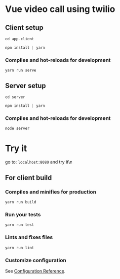 # Vue video call using twilio

## Client setup

```
cd app-client
```

```
npm install | yarn
```

### Compiles and hot-reloads for development
```
yarn run serve
```

## Server setup
```
cd server
```

```
npm install | yarn
```

### Compiles and hot-reloads for development
```
node server
```


# Try it
go to: ``localhost:8080`` and try it\n



## For client build

### Compiles and minifies for production
```
yarn run build
```

### Run your tests
```
yarn run test
```

### Lints and fixes files
```
yarn run lint
```

### Customize configuration
See [Configuration Reference](https://cli.vuejs.org/config/).